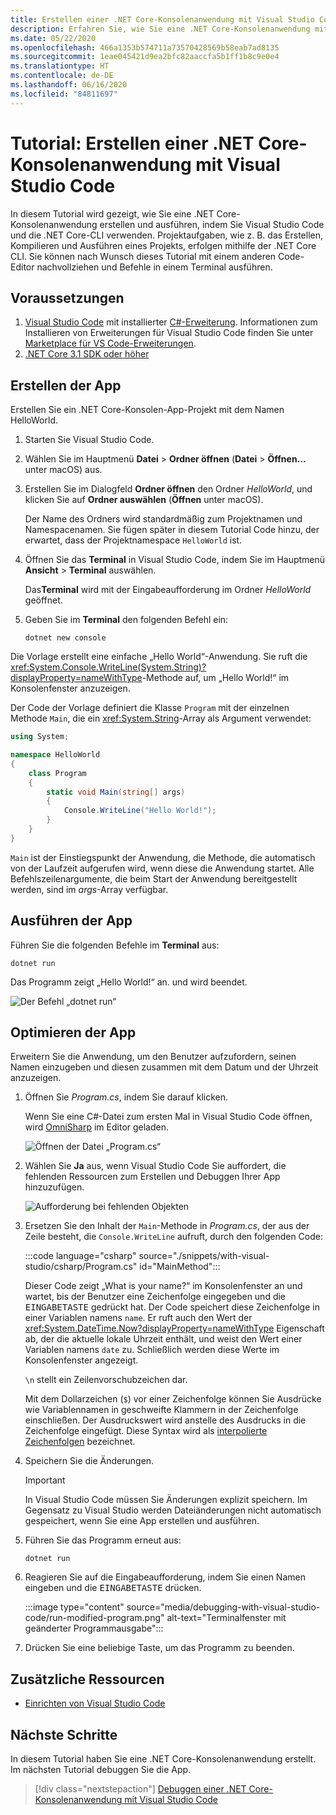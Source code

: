 ```yaml
---
title: Erstellen einer .NET Core-Konsolenanwendung mit Visual Studio Code
description: Erfahren Sie, wie Sie eine .NET Core-Konsolenanwendung mit Visual Studio Code und der .NET Core-CLI erstellen.
ms.date: 05/22/2020
ms.openlocfilehash: 466a1353b574711a73570428569b58eab7ad8135
ms.sourcegitcommit: 1eae045421d9ea2bfc82aaccfa5b1ff1b8c9e0e4
ms.translationtype: HT
ms.contentlocale: de-DE
ms.lasthandoff: 06/16/2020
ms.locfileid: "84811697"
---
```

# <a name="tutorial-create-a-net-core-console-application-using-visual-studio-code"></a>Tutorial: Erstellen einer .NET Core-Konsolenanwendung mit Visual Studio Code

In diesem Tutorial wird gezeigt, wie Sie eine .NET Core-Konsolenanwendung erstellen und ausführen, indem Sie Visual Studio Code und die .NET Core-CLI verwenden. Projektaufgaben, wie z. B. das Erstellen, Kompilieren und Ausführen eines Projekts, erfolgen mithilfe der .NET Core CLI. Sie können nach Wunsch dieses Tutorial mit einem anderen Code-Editor nachvollziehen und Befehle in einem Terminal ausführen.

## <a name="prerequisites"></a>Voraussetzungen

1. [Visual Studio Code](https://code.visualstudio.com/) mit installierter [C#-Erweiterung](https://marketplace.visualstudio.com/items?itemName=ms-dotnettools.csharp). Informationen zum Installieren von Erweiterungen für Visual Studio Code finden Sie unter [Marketplace für VS Code-Erweiterungen](https://code.visualstudio.com/docs/editor/extension-gallery).
2. [.NET Core 3.1 SDK oder höher](https://dotnet.microsoft.com/download)

## <a name="create-the-app"></a>Erstellen der App

Erstellen Sie ein .NET Core-Konsolen-App-Projekt mit dem Namen HelloWorld.

1. Starten Sie Visual Studio Code.

1. Wählen Sie im Hauptmenü **Datei** > **Ordner öffnen** (**Datei** > **Öffnen...** unter macOS) aus.

1. Erstellen Sie im Dialogfeld **Ordner öffnen** den Ordner *HelloWorld*, und klicken Sie auf **Ordner auswählen** (**Öffnen** unter macOS).

   Der Name des Ordners wird standardmäßig zum Projektnamen und Namespacenamen. Sie fügen später in diesem Tutorial Code hinzu, der erwartet, dass der Projektnamespace `HelloWorld` ist.

1. Öffnen Sie das **Terminal** in Visual Studio Code, indem Sie im Hauptmenü **Ansicht** > **Terminal** auswählen.

   Das**Terminal** wird mit der Eingabeaufforderung im Ordner *HelloWorld* geöffnet.

1. Geben Sie im **Terminal** den folgenden Befehl ein:

   ```dotnetcli
   dotnet new console
   ```

Die Vorlage erstellt eine einfache „Hello World“-Anwendung. Sie ruft die <xref:System.Console.WriteLine(System.String)?displayProperty=nameWithType>-Methode auf, um „Hello World!“ im Konsolenfenster anzuzeigen.

Der Code der Vorlage definiert die Klasse `Program` mit der einzelnen Methode `Main`, die ein <xref:System.String>-Array als Argument verwendet:

```csharp
using System;

namespace HelloWorld
{
    class Program
    {
        static void Main(string[] args)
        {
            Console.WriteLine("Hello World!");
        }
    }
}
```

`Main` ist der Einstiegspunkt der Anwendung, die Methode, die automatisch von der Laufzeit aufgerufen wird, wenn diese die Anwendung startet. Alle Befehlszeilenargumente, die beim Start der Anwendung bereitgestellt werden, sind im *args*-Array verfügbar.

## <a name="run-the-app"></a>Ausführen der App

Führen Sie die folgenden Befehle im **Terminal** aus:

```dotnetcli
dotnet run
```

Das Programm zeigt „Hello World!“ an. und wird beendet.

![Der Befehl „dotnet run“](media/with-visual-studio-code/dotnet-run-command.png)

## <a name="enhance-the-app"></a>Optimieren der App

Erweitern Sie die Anwendung, um den Benutzer aufzufordern, seinen Namen einzugeben und diesen zusammen mit dem Datum und der Uhrzeit anzuzeigen.

1. Öffnen Sie *Program.cs*, indem Sie darauf klicken.

   Wenn Sie eine C#-Datei zum ersten Mal in Visual Studio Code öffnen, wird [OmniSharp](https://www.omnisharp.net/) im Editor geladen.

   ![Öffnen der Datei „Program.cs“](media/with-visual-studio-code/open-program-cs.png)

1. Wählen Sie **Ja** aus, wenn Visual Studio Code Sie auffordert, die fehlenden Ressourcen zum Erstellen und Debuggen Ihrer App hinzuzufügen.

   ![Aufforderung bei fehlenden Objekten](media/with-visual-studio-code/missing-assets.png)

1. Ersetzen Sie den Inhalt der `Main`-Methode in *Program.cs*, der aus der Zeile besteht, die `Console.WriteLine` aufruft, durch den folgenden Code:

   :::code language="csharp" source="./snippets/with-visual-studio/csharp/Program.cs" id="MainMethod":::

   Dieser Code zeigt „What is your name?“ im Konsolenfenster an und wartet, bis der Benutzer eine Zeichenfolge eingegeben und die <kbd>EINGABETASTE</kbd> gedrückt hat. Der Code speichert diese Zeichenfolge in einer Variablen namens `name`. Er ruft auch den Wert der <xref:System.DateTime.Now?displayProperty=nameWithType> Eigenschaft ab, der die aktuelle lokale Uhrzeit enthält, und weist den Wert einer Variablen namens `date` zu. Schließlich werden diese Werte im Konsolenfenster angezeigt.

   `\n` stellt ein Zeilenvorschubzeichen dar.

   Mit dem Dollarzeichen (`$`) vor einer Zeichenfolge können Sie Ausdrücke wie Variablennamen in geschweifte Klammern in der Zeichenfolge einschließen. Der Ausdruckswert wird anstelle des Ausdrucks in die Zeichenfolge eingefügt. Diese Syntax wird als [interpolierte Zeichenfolgen](../../csharp/language-reference/tokens/interpolated.md) bezeichnet.

1. Speichern Sie die Änderungen.

   > [!IMPORTANT]
   > In Visual Studio Code müssen Sie Änderungen explizit speichern. Im Gegensatz zu Visual Studio werden Dateiänderungen nicht automatisch gespeichert, wenn Sie eine App erstellen und ausführen.

1. Führen Sie das Programm erneut aus:

   ```dotnetcli
   dotnet run
   ```

1. Reagieren Sie auf die Eingabeaufforderung, indem Sie einen Namen eingeben und die <kbd>EINGABETASTE</kbd> drücken.

   :::image type="content" source="media/debugging-with-visual-studio-code/run-modified-program.png" alt-text="Terminalfenster mit geänderter Programmausgabe":::

1. Drücken Sie eine beliebige Taste, um das Programm zu beenden.

## <a name="additional-resources"></a>Zusätzliche Ressourcen

- [Einrichten von Visual Studio Code](https://code.visualstudio.com/docs/setup/setup-overview)

## <a name="next-steps"></a>Nächste Schritte

In diesem Tutorial haben Sie eine .NET Core-Konsolenanwendung erstellt. Im nächsten Tutorial debuggen Sie die App.

> [!div class="nextstepaction"]
> [Debuggen einer .NET Core-Konsolenanwendung mit Visual Studio Code](debugging-with-visual-studio-code.md)
